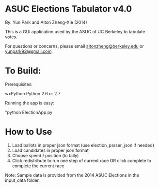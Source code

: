 # ASUC Elections Tabulator v4.0
By: Yun Park and Alton Zheng-Xie (2014)

This is a GUI application used by the ASUC of UC Berkeley to tabulate votes.

For questions or concerns, please email altonzheng@berkeley.edu or yunpark93@gmail.com.

# To Build:
Prerequisites:

wxPython
Python 2.6 or 2.7

Running the app is easy:

"python ElectionApp.py

# How to Use
1)	Load ballots in proper json format (use election_parser_json if needed)
2)	Load candidates in proper json format
3)	Choose speed / position (to tally)
4)	Click redistribute to run one step of current race OR click complete to complete the current race

Note:
Sample data is provided from the 2014 ASUC Elections in the input_data folder.
